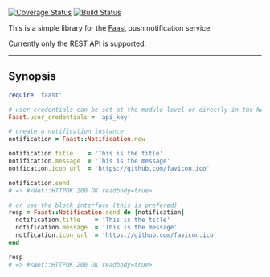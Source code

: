 [![Coverage Status](https://coveralls.io/repos/cjlucas/ruby-faast/badge.png)](https://coveralls.io/r/cjlucas/ruby-faast)
[![Build Status](https://travis-ci.org/cjlucas/ruby-faast.png?branch=master)](https://travis-ci.org/cjlucas/ruby-faast)

This is a simple library for the [Faast](http://www.faast.io/) push notification service.

Currently only the REST API is supported.

---
## Synopsis ##

```ruby
require 'faast'

# user credentials can be set at the module level or directly in the Notification instance
Faast.user_credentials = 'api_key'

# create a notification instance
notification = Faast::Notification.new

notification.title    = 'This is the title'
notification.message  = 'This is the message'
notfication.icon_url  = 'https://github.com/favicon.ico'

notification.send
# => #<Net::HTTPOK 200 OK readbody=true>

# or use the block interface (this is prefered)
resp = Faast::Notification.send do |notification|
  notification.title    = 'This is the title'
  notification.message  = 'This is the message'
  notfication.icon_url  = 'https://github.com/favicon.ico'
end

resp
# => #<Net::HTTPOK 200 OK readbody=true>
